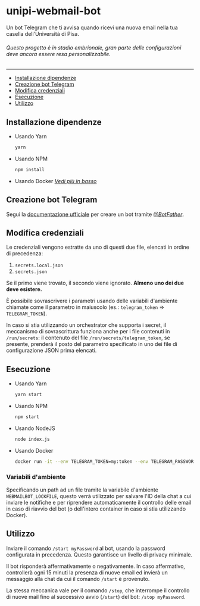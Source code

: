 # unipi-webmail-bot
Un bot Telegram che ti avvisa quando ricevi una nuova email nella tua casella dell'Università di Pisa.

###### Questo progetto è in stadio embrionale, gran parte delle configurazioni deve ancora essere resa personalizzabile.

---

- [Installazione dipendenze](#installazione-dipendenze)
- [Creazione bot Telegram](#creazione-bot-telegram)
- [Modifica credenziali](#modifica-credenziali)
- [Esecuzione](#esecuzione)
- [Utilizzo](#utilizzo)

## Installazione dipendenze

+ Usando Yarn
  ```bash
  yarn
  ```
+ Usando NPM
  ```bash
  npm install
  ```
+ Usando Docker
  _[Vedi più in basso](#esecuzione)_

## Creazione bot Telegram

Segui la [documentazione ufficiale](https://core.telegram.org/bots#6-botfather) per creare un bot tramite _[@BotFather](https://telegram.me/botfather)_.

## Modifica credenziali

Le credenziali vengono estratte da uno di questi due file, elencati in ordine di precedenza:

1. `secrets.local.json`
2. `secrets.json`

Se il primo viene trovato, il secondo viene ignorato. **Almeno uno dei due deve esistere.**

È possibile sovrascrivere i parametri usando delle variabili d'ambiente chiamate come il parametro in maiuscolo (es.: `telegram_token` ⇒ `TELEGRAM_TOKEN`).

In caso si stia utilizzando un orchestrator che supporta i secret, il meccanismo di sovrascrittura funziona anche per i file contenuti in `/run/secrets`: il contenuto del file `/run/secrets/telegram_token`, se presente, prenderà il posto del parametro specificato in uno dei file di configurazione JSON prima elencati.

## Esecuzione

+ Usando Yarn
  ```bash
  yarn start
  ```
+ Usando NPM
  ```bash
  npm start
  ```
+ Usando NodeJS
  ```bash
  node index.js
  ```
+ Usando Docker
  ```bash
  docker run -it --env TELEGRAM_TOKEN=my:token --env TELEGRAM_PASSWORD=foobar --env WEBMAIL_USERNAME=my.username --env WEBMAIL_PASSWORD=hunter2 nmaggioni/unipi-webmail-bot
  ```

### Variabili d'ambiente

Specificando un path ad un file tramite la variabile d'ambiente `WEBMAILBOT_LOCKFILE`, questo verrà utilizzato per salvare l'ID della chat a cui inviare le notifiche e per riprendere automaticamente il controllo delle email in caso di riavvio del bot (o dell'intero container in caso si stia utilizzando Docker).

## Utilizzo

Inviare il comando `/start myPassword` al bot, usando la password configurata in precedenza. Questo garantisce un livello di privacy minimale.

Il bot risponderà affermativamente o negativamente. In caso affermativo, controllerà ogni 15 minuti la presenza di nuove email ed invierà un messaggio alla chat da cui il comando `/start` è provenuto.

La stessa meccanica vale per il comando `/stop`, che interrompe il controllo di nuove mail fino al successivo avvio (`/start`) del bot: `/stop myPassword`.

